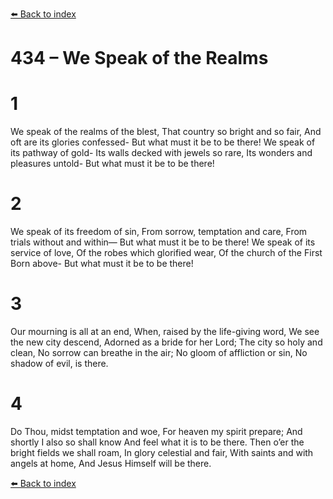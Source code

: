 [⬅️ Back to index](../README.md)

# 434 – We Speak of the Realms


# 1
We speak of the realms of the blest,
That country so bright and so fair,
And oft are its glories confessed-
But what must it be to be there!
We speak of its pathway of gold-
Its walls decked with jewels so rare,
Its wonders and pleasures untold-
But what must it be to be there!

# 2
We speak of its freedom of sin,
From sorrow, temptation and care,
From trials without and within—
But what must it be to be there!
We speak of its service of love,
Of the robes which glorified wear,
Of the church of the First Born above-
But what must it be to be there!

# 3
Our mourning is all at an end,
When, raised by the life-giving word,
We see the new city descend,
Adorned as a bride for her Lord;
The city so holy and clean,
No sorrow can breathe in the air;
No gloom of affliction or sin,
No shadow of evil, is there.

# 4
Do Thou, midst temptation and woe,
For heaven my spirit prepare;
And shortly I also so shall know
And feel what it is to be there.
Then o’er the bright fields we shall roam,
In glory celestial and fair,
With saints and with angels at home,
And Jesus Himself will be there.

[⬅️ Back to index](../README.md)

